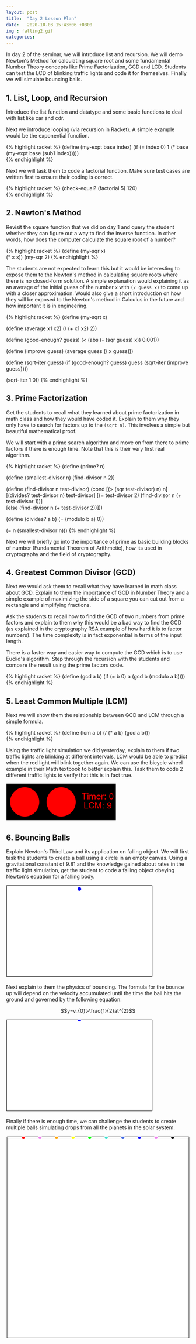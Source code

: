 ```yaml
---
layout: post
title:  "Day 2 Lesson Plan"
date:   2020-10-03 15:43:06 +0800
img : falling2.gif
categories:
---
```


In day 2 of the seminar, we will introduce list and recursion. We will demo Newton's Method for calculating square root and some fundamental Number Theory concepts like Prime Factorization, GCD and LCD. Students can test the LCD of blinking traffic lights and code it for themselves. Finally we will simulate bouncing balls.

## 1. List, Loop, and Recursion

Introduce the list function and datatype and some basic functions to deal with list like car and cdr.

Next we introduce looping (via recursion in Racket). A simple example would be the exponential function.

{% highlight racket %}
(define (my-expt base index)
  (if (= index 0)
      1
      (* base (my-expt base (sub1 index)))))   
{% endhighlight %}

Next we will task them to code a factorial function. Make sure test cases are written first to ensure their coding is correct.

{% highlight racket %}
(check-equal? (factorial 5) 120)   
{% endhighlight %}

## 2. Newton's Method
Revisit the square function that we did on day 1 and query the student whether they can figure out a way to find the inverse function. In other words, how does the computer calculate the square root of a number? 

{% highlight racket %}
(define (my-sqr x)   
  (* x x))
(my-sqr 2)
{% endhighlight %}

The students are not expected to learn this but it would be interesting to expose them to the Newton's method in calculating square roots where there is no closed-form solution. A simple explanation would explaining it as an average of the initial guess of the number `x` with `(/ guess x)` to come up with a closer approximation. Would also give a short introduction on how they will be exposed to the Newton's method in Calculus in the future and how important it is in engineering.

{% highlight racket %}
(define (my-sqrt x)

  (define (average x1 x2)
    (/ (+ x1 x2) 2))

  (define (good-enough? guess)
    (< (abs (- (sqr guess) x)) 0.001))   

  (define (improve guess)
    (average guess (/ x guess)))

  (define (sqrt-iter guess)
    (if (good-enough? guess)
        guess
        (sqrt-iter (improve guess))))

  (sqrt-iter 1.0))
{% endhighlight %}

## 3. Prime Factorization

Get the students to recall what they learned about prime factorization in math class and how they would have coded it. Explain to them why they only have to search for factors up to the `(sqrt n)`. This involves a simple but beautiful mathematical proof.

We will start with a prime search algorithm and move on from there to prime factors if there is enough time. Note that this is their very first real algorithm.

{% highlight racket %}
(define (prime? n)

  (define (smallest-divisor n)
    (find-divisor n 2))

  (define (find-divisor n test-divisor)
    (cond [(> (sqr test-divisor) n) n]
          [(divides? test-divisor n) test-divisor]
          [(= test-divisor 2) (find-divisor n (+ test-divisor 1))]    
          [else (find-divisor n (+ test-divisor 2))]))

  (define (divides? a b)
    (= (modulo b a) 0))

  (= n (smallest-divisor n)))
{% endhighlight %}

Next we will briefly go into the importance of prime as basic building blocks of number (Fundamental Theorem of Arithmetic), how its used in cryptography and the field of cryptography.

## 4. Greatest Common Divisor (GCD)

Next we would ask them to recall what they have learned in math class about GCD. Explain to them the importance of GCD in Number Theory and a simple example of maximizing the side of a square you can cut out from a rectangle and simplifying fractions.

Ask the students to recall how to find the GCD of two numbers from prime factors and explain to them why this would be a bad way to find the GCD (as explained in the cryptography RSA example of how hard it is to factor numbers). The time complexity is in fact exponential in terms of the input length. 

There is a faster way and easier way to compute the GCD which is to use Euclid's algorithm. Step through the recursion with the students and compare the result using the prime factors code.

{% highlight racket %}
(define (gcd a b)
  (if (= b 0)
      a
      (gcd b (modulo a b))))   
{% endhighlight %}

## 5. Least Common Multiple (LCM)

Next we will show them the relationship between GCD and LCM through a simple formula.

{% highlight racket %}
(define (lcm a b)
  (/ (* a b) (gcd a b)))   
{% endhighlight %}

Using the traffic light simulation we did yesterday, explain to them if two traffic lights are blinking at different intervals, LCM would be able to predict when the red light will blink together again. We can use the bicycle wheel example in their Math textbook to better explain this. Task them to code 2 different traffic lights to verify that this is in fact true.

![](/assets/img/lcm.gif)

## 6. Bouncing Balls

Explain Newton's Third Law and its application on falling object. We will first task the students to create a ball using a circle in an empty canvas. Using a gravitational constant of 9.81 and the knowledge gained about rates in the traffic light simulation, get the student to code a falling object obeying Newton's equation for a falling body.

![](/assets/img/falling.gif)

Next explain to them the physics of bouncing. The formula for the bounce up will depend on the velocity accumulated until the time the ball hits the ground and governed by the following equation:

$$y=v_{0}t-\frac{1}{2}at^{2}$$

![](/assets/img/falling2.gif)

Finally if there is enough time, we can challenge the students to create multiple balls simulating drops from all the planets in the solar system.

![](/assets/img/gravity.gif)
